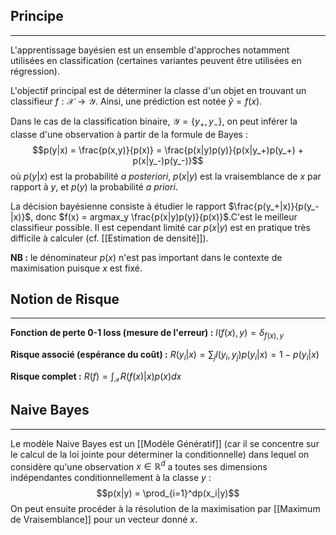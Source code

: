 

## Principe

<hr>

L'apprentissage bayésien est un ensemble d'approches notamment utilisées en classification (certaines variantes peuvent être utilisées en régression). 

L'objectif principal est de déterminer la classe d'un objet en trouvant un classifieur $f: \mathcal{X}\rightarrow\mathcal{Y}$. Ainsi, une prédiction est notée $\hat{y} = f(x)$. 

Dans le cas de la classification binaire, $\mathcal{Y} = \{y_+, y_-\}$, on peut inférer la classe d'une observation à partir de la formule de Bayes :
$$p(y|x) = \frac{p(x,y)}{p(x)} = \frac{p(x|y)p(y)}{p(x|y_+)p(y_+) + p(x|y_-)p(y_-)}$$
où $p(y|x)$ est la probabilité *a posteriori*, $p(x|y)$ est la vraisemblance de $x$ par rapport à $y$, et $p(y)$ la probabilité *a priori*.

La décision bayésienne consiste à étudier le rapport $\frac{p(y_+|x)}{p(y_-|x)}$, donc $f(x) = argmax_y \frac{p(x|y)p(y)}{p(x)}$.C'est le meilleur classifieur possible. Il est cependant limité car $p(x|y)$ est en pratique très difficile à calculer (cf. [[Estimation de densité]]).

**NB :** le dénominateur $p(x)$ n'est pas important dans le contexte de maximisation puisque $x$ est fixé.


## Notion de Risque

<hr>

**Fonction de perte 0-1 loss (mesure de l'erreur) :** $l(f(x),y) = \delta_{f(x),y}$

**Risque associé (espérance du coût) :** $R(y_i|x) = \sum_j l(y_i,y_j)p(y_i|x) = 1 - p(y_i|x)$

**Risque complet :** $R(f) = \int_\mathcal{X} R(f(x)|x)p(x)dx$


## Naive Bayes

<hr>

Le modèle Naive Bayes est un [[Modèle Génératif]] (car il se concentre sur le calcul de la loi jointe pour déterminer la conditionnelle) dans lequel on considère qu'une observation $x\in\mathbb{R}^d$ a toutes ses dimensions indépendantes conditionnellement à la classe $y$ :
$$p(x|y) = \prod_{i=1}^dp(x_i|y)$$
On peut ensuite procéder à la résolution de la maximisation par [[Maximum de Vraisemblance]] pour un vecteur donné $x$.